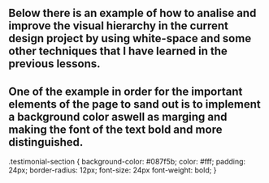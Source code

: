## Below there is an example of how to analise and improve the visual hierarchy in the current design project by using white-space and some other techniques that I have learned in the previous lessons.
## One of the example in order for the important elements of the page to sand out is to implement a background color aswell as marging and making the font of the text bold and more distinguished.

.testimonial-section {
  background-color: #087f5b;
  color: #fff;
  padding: 24px;
  border-radius: 12px;
  font-size: 24px
  font-weight: bold;
}
